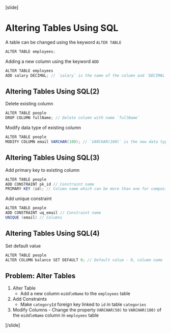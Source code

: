 [slide]

# Altering Tables Using SQL

A table can be changed using the keyword `ALTER TABLE`

```Java
ALTER TABLE employees;
```

Adding a new column using the keyword `ADD`

```Java
ALTER TABLE employees
ADD salary DECIMAL; // `salary` is the name of the column and `DECIMAL` specifies the data type
```

## Altering Tables Using SQL(2)

Delete existing column

```Java
ALTER TABLE people
DROP COLUMN fullName; // Delete column with name `fullName`
```

Modify data type of existing column

```Java
ALTER TABLE people
MODIFY COLUMN email VARCHAR(100); // `VARCHAR(100)` is the new data type
```

## Altering Tables Using SQL(3)

Add primary key to existing column

```Java
ALTER TABLE people
ADD CONSTRAINT pk_id // Constraint name
PRIMARY KEY (id); // Column name which can be more than one for composite key
```

Add unique constraint

```Java
ALTER TABLE people
ADD CONSTRAINT uq_email // Constraint name
UNIQUE (email) // Columns
```

## Altering Tables Using SQL(4)

Set default value

```Java
ALTER TABLE people
ALTER COLUMN balance SET DEFAULT 0; // Default value - 0, column name `balance`
```

## Problem: Alter Tables

1. Alter Table
   - Add a new column `middleName` to the `employees` table
2. Add Constraints
   - Make `categoryId` foreign key linked to `id` in table `categories`
3. Modify Columns - Change the property `VARCHAR(50)` to `VARCHAR(100)` of the `middleName` column in `employees` table

[/slide]
